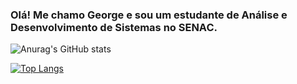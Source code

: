 
### Olá! Me chamo George e sou um estudante de Análise e Desenvolvimento de Sistemas no SENAC.

![Anurag's GitHub stats](https://github-readme-stats.vercel.app/api?username=gmac1el&show_icons=true&theme=transparent)

[![Top Langs](https://github-readme-stats.vercel.app/api/top-langs/?username=gmac1el&show_icons=true&theme=transparent)](https://github.com/anuraghazra/github-readme-stats)



